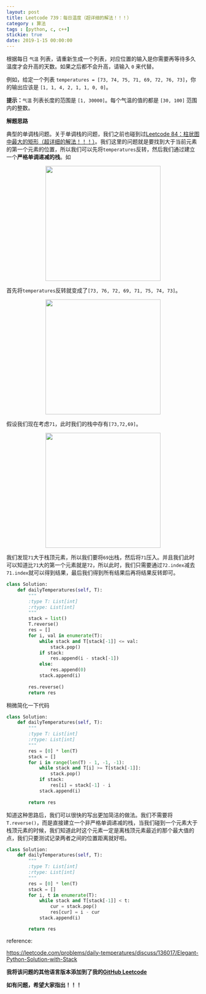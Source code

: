 ```yaml
---
layout: post
title: Leetcode 739：每日温度（超详细的解法！！！）
category : 算法
tags : [python, c, c++]
stickie: true
date: 2019-1-15 00:00:00
---
```


根据每日 `气温` 列表，请重新生成一个列表，对应位置的输入是你需要再等待多久温度才会升高的天数。如果之后都不会升高，请输入 `0` 来代替。

例如，给定一个列表 `temperatures = [73, 74, 75, 71, 69, 72, 76, 73]`，你的输出应该是 `[1, 1, 4, 2, 1, 1, 0, 0]`。

**提示：**`气温` 列表长度的范围是 `[1, 30000]`。每个气温的值的都是 `[30, 100]` 范围内的整数。

**解题思路**

典型的单调栈问题。关于单调栈的问题，我们之前也碰到过[Leetcode 84：柱状图中最大的矩形（超详细的解法！！！）](https://blog.csdn.net/qq_17550379/article/details/85093224)。我们这里的问题就是要找到大于当前元素的第一个元素的位置，所以我们可以先将`temperatures`反转，然后我们通过建立一个**严格单调递减的栈**。如

<center class="half">
    <img src="https://raw.githubusercontent.com/wiki/luliyucoordinate/ImageBed/739/2019_1_15_1.png" width="300" hegiht="150">
</center>

首先将`temperatures`反转就变成了`[73, 76, 72, 69, 71, 75, 74, 73]`。

<center class="half">
    <img src="https://raw.githubusercontent.com/wiki/luliyucoordinate/ImageBed/739/2019_1_15_2.png" width="300" hegiht="150">
</center>

假设我们现在考虑`71`，此时我们的栈中存有`[73,72,69]`。

<center class="half">
    <img src="https://raw.githubusercontent.com/wiki/luliyucoordinate/ImageBed/739/2019_1_15_3.png" width="300" hegiht="150">
</center>

我们发现`71`大于栈顶元素，所以我们要将`69`出栈，然后将`71`压入。并且我们此时可以知道比`71`大的第一个元素就是`72`，所以此时，我们只需要通过`72.index`减去`71.index`就可以得到结果，最后我们得到所有结果后再将结果反转即可。

```python
class Solution:
    def dailyTemperatures(self, T):
        """
        :type T: List[int]
        :rtype: List[int]
        """
        stack = list()
        T.reverse()
        res = []
        for i, val in enumerate(T):
            while stack and T[stack[-1]] <= val:
                stack.pop()
            if stack:
                res.append(i - stack[-1])
            else:
                res.append(0)
            stack.append(i)
            
        res.reverse()
        return res
```

稍微简化一下代码

```python
class Solution:
    def dailyTemperatures(self, T):
        """
        :type T: List[int]
        :rtype: List[int]
        """
        res = [0] * len(T)
        stack = []
        for i in range(len(T) - 1, -1, -1):
            while stack and T[i] >= T[stack[-1]]:
                stack.pop() 
            if stack:
                res[i] = stack[-1] - i
            stack.append(i)
            
        return res
```

知道这种思路后，我们可以很快的写出更加简洁的做法。我们不需要将`T.reverse()`，而是直接建立一个非严格单调递减的栈，当我们碰到一个元素大于栈顶元素的时候，我们知道此时这个元素一定是离栈顶元素最近的那个最大值的点，我们只要测试记录两者之间的位置距离就好啦。

```python
class Solution:
    def dailyTemperatures(self, T):
        """
        :type T: List[int]
        :rtype: List[int]
        """
        res = [0] * len(T)
        stack = []
        for i, t in enumerate(T):
            while stack and T[stack[-1]] < t:
                cur = stack.pop()
                res[cur] = i - cur
            stack.append(i)

        return res
```

reference:

https://leetcode.com/problems/daily-temperatures/discuss/136017/Elegant-Python-Solution-with-Stack

**我将该问题的其他语言版本添加到了我的[GitHub Leetcode](https://github.com/luliyucoordinate/Leetcode)**

**如有问题，希望大家指出！！！**